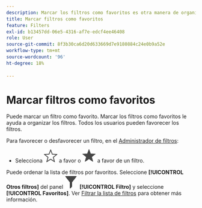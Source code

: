 ```yaml
---
description: Marcar los filtros como favoritos es otra manera de organizarlos para que su uso sea más sencillo.
title: Marcar filtros como favoritos
feature: Filters
exl-id: b13457dd-06e5-4316-af7e-edcf4ee46408
role: User
source-git-commit: 8f3b30ca6d20d633669d7e9180884c24e0b9a52e
workflow-type: tm+mt
source-wordcount: '96'
ht-degree: 18%

---
```


# Marcar filtros como favoritos

Puede marcar un filtro como favorito. Marcar los filtros como favoritos le ayuda a organizar los filtros. Todos los usuarios pueden favorecer los filtros.

Para favorecer o desfavorecer un filtro, en el [Administrador de filtros](/help/components/filters/manage-filters.md):

* Selecciona ![ContornoEstrella](/help/assets/icons/StarOutline.svg) a favor o ![Estrella](/help/assets/icons/Star.svg) a favor de un filtro.

Puede ordenar la lista de filtros por favoritos. Seleccione **[!UICONTROL Otros filtros]** del panel ![Filtro](/help/assets/icons/Filter.svg) **[!UICONTROL Filtro]** y seleccione **[!UICONTROL Favoritos]**. Ver [Filtrar la lista de filtros](/help/components/filters/filters-filter.md) para obtener más información.
